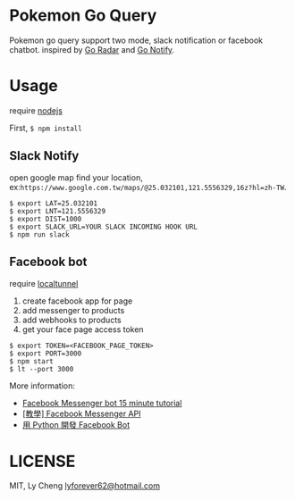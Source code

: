 # Pokemon Go Query

Pokemon go query support two mode, slack notification or facebook chatbot.
inspired by [Go Radar](https://map.goradar.io/) and [Go Notify](https://itunes.apple.com/tw/app/go-notify-get-real-time-notification/id1145779376?mt=8).

# Usage

require [nodejs](https://nodejs.org/en/)

First, `$ npm install`

## Slack Notify

open google map find your location, ex:`https://www.google.com.tw/maps/@25.032101,121.5556329,16z?hl=zh-TW`.

```
$ export LAT=25.032101
$ export LNT=121.5556329
$ export DIST=1000
$ export SLACK_URL=YOUR SLACK INCOMING HOOK URL
$ npm run slack
```

## Facebook bot

require [localtunnel](https://localtunnel.github.io/www/)

1. create facebook app for page
2. add messenger to products
3. add webhooks to products
4. get your face page access token

```
$ export TOKEN=<FACEBOOK_PAGE_TOKEN>
$ export PORT=3000
$ npm start
$ lt --port 3000
```

More information:
* [Facebook Messenger bot 15 minute tutorial](https://github.com/jw84/messenger-bot-tutorial)
* [[教學] Facebook Messenger API](http://huli.logdown.com/posts/709641-teaching-facebook-messenger-api)
* [用 Python 開發 Facebook Bot](http://www.inside.com.tw/2016/05/17/build-a-facebook-bot-with-python)


# LICENSE

MIT, Ly Cheng <lyforever62@hotmail.com>
